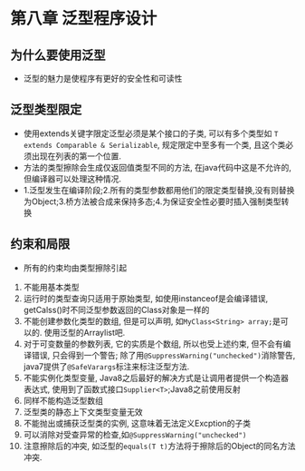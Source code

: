 # 第八章 泛型程序设计

## 为什么要使用泛型

* 泛型的魅力是使程序有更好的安全性和可读性

## 泛型类型限定

* 使用extends关键字限定泛型必须是某个接口的子类, 可以有多个类型如 `T extends Comparable & Serializable`, 规定限定中至多有一个类, 且这个类必须出现在列表的第一个位置.
* 方法的类型擦除会生成仅返回值类型不同的方法, 在java代码中这是不允许的, 但编译器可以处理这种情况.
* 1.泛型发生在编译阶段;2.所有的类型参数都用他们的限定类型替换,没有则替换为Object;3.桥方法被合成来保持多态;4.为保证安全性必要时插入强制类型转换

## 约束和局限

* 所有的约束均由类型擦除引起

1. 不能用基本类型
2. 运行时的类型查询只适用于原始类型, 如使用instanceof是会编译错误, getCalss()时不同泛型参数返回的Class对象是一样的
3. 不能创建参数化类型的数组, 但是可以声明, 如`MyClass<String> array;`是可以的. 使用泛型的Arraylist吧.
4. 对于可变数量的参数列表, 它的实质是个数组, 所以也受上述约束, 但不会有编译错误, 只会得到一个警告; 除了用`@SuppressWarning("unchecked")`消除警告, java7提供了`@SafeVarargs`标注来标注泛型方法.
5. 不能实例化类型变量, Java8之后最好的解决方式是让调用者提供一个构造器表达式, 使用到了函数式接口`Supplier<T>`;Java8之前使用反射
6. 同样不能构造泛型数组
7. 泛型类的静态上下文类型变量无效
8. 不能抛出或捕获泛型类的实例, 这意味着无法定义Excption的子类
9. 可以消除对受查异常的检查,如`@SuppressWarning("unchecked")`
10. 注意擦除后的冲突, 如泛型的`equals(T t)`方法将于擦除后的Object的同名方法冲突.


